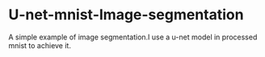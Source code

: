 # U-net-mnist-Image-segmentation
A simple example of image segmentation.I use a u-net model in processed mnist to achieve it.
